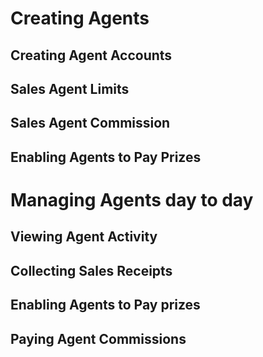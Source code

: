 <!-- TITLE: Agents -->
<!-- SUBTITLE: A quick summary of Agents -->

# Creating Agents

## Creating Agent Accounts
## Sales Agent Limits
## Sales Agent Commission

## Enabling Agents to Pay Prizes

# Managing Agents day to day

## Viewing Agent Activity
## Collecting Sales Receipts
## Enabling Agents to Pay prizes
## Paying Agent Commissions